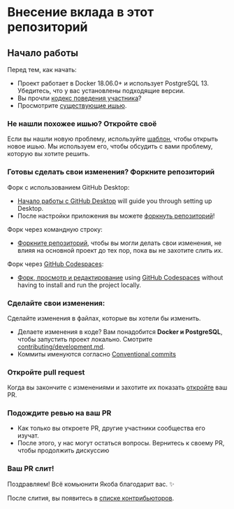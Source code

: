 # Внесение вклада в этот репозиторий <!-- omit in toc -->

## Начало работы <!-- omit in toc -->

Перед тем, как начать:
- Проект работает в Docker 18.06.0+ и использует PostgreSQL 13. Убедитесь, что у вас установлены подходящие версии.
- Вы прочли [кодекс поведения участника](CODE_OF_CONDUCT.md)?
- Просмотрите [существующие ишью](https://github.com/uni-jacob/jacob/issues).

### Не нашли похожее ишью? Откройте своё

Если вы нашли новую проблему, используйте [шаблон](https://github.com/uni-jacob/jacob/issues/new/choose), чтобы открыть новое ишью. Мы используем его, чтобы обсудить с вами проблему, которую вы хотите решить.

### Готовы сделать свои изменения? Форкните репозиторий

Форк с использованием GitHub Desktop:

- [Начало работы с GitHub Desktop](https://docs.github.com/en/desktop/installing-and-configuring-github-desktop/getting-started-with-github-desktop) will guide you through setting up Desktop.
- После настройки приложения вы можете [форкнуть репозиторий](https://docs.github.com/en/desktop/contributing-and-collaborating-using-github-desktop/cloning-and-forking-repositories-from-github-desktop)!

Форк через командную строку:

- [Форкните репозиторий](https://docs.github.com/en/github/getting-started-with-github/fork-a-repo#fork-an-example-repository), чтобы вы могли делать свои изменения, не влияя на основной проект до тех пор, пока вы не захотите слить их.

Форк через [GitHub Codespaces](https://github.com/features/codespaces):

- [Форк, просмотр и редактирование](https://docs.github.com/en/free-pro-team@latest/github/developing-online-with-codespaces/creating-a-codespace) using [GitHub Codespaces](https://github.com/features/codespaces) without having to install and run the project locally.

### Сделайте свои изменения:
Сделайте изменения в файлах, которые вы хотели бы изменить.
  - Делаете изменения в коде? Вам понадобится **Docker и PostgreSQL**, чтобы запустить проект локально. Смотрите [contributing/development.md](contributing/development.md).
  - Коммиты именуются согласно [Conventional commits](https://conventionalcommits.org)

### Откройте pull request
Когда вы закончите с изменениями и захотите их показать [откройте](https://github.com/uni-jacob/jacob/compare) ваш PR.

### Подождите ревью на ваш PR
- Как только вы откроете PR, другие участники сообщества его изучат.
- После этого, у нас могут остаться вопросы. Вернитесь к своему PR, чтобы продолжить дискуссию

### Ваш PR слит!
Поздравляем! Всё комьюнити Якоба благодарит вас. :sparkles:

После слития, вы появитесь в [списке контрибьюторов](https://github.com/uni-jacob/jacob/graphs/contributors).
